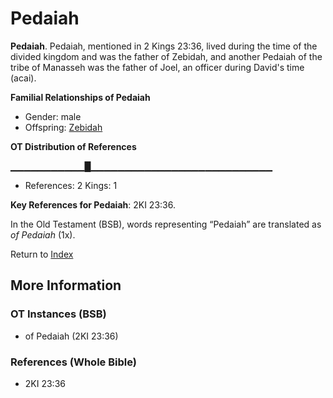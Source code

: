 # Pedaiah
**Pedaiah**. 
Pedaiah, mentioned in 2 Kings 23:36, lived during the time of the divided kingdom and was the father of Zebidah, and another Pedaiah of the tribe of Manasseh was the father of Joel, an officer during David's time (acai). 




**Familial Relationships of Pedaiah**


* Gender: male
* Offspring: [Zebidah](Zebidah.md)


**OT Distribution of References**

▁▁▁▁▁▁▁▁▁▁▁█▁▁▁▁▁▁▁▁▁▁▁▁▁▁▁▁▁▁▁▁▁▁▁▁▁▁▁
* References: 2 Kings: 1



**Key References for Pedaiah**: 
2KI 23:36. 


In the Old Testament (BSB), words representing “Pedaiah” are translated as 
*of Pedaiah* (1x). 




Return to [Index](00-Index.md)

## More Information

### OT Instances (BSB)

* of Pedaiah (2KI 23:36)



### References (Whole Bible)

* 2KI 23:36



